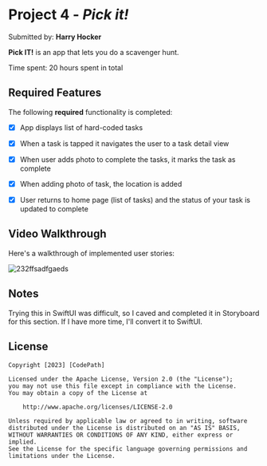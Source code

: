 # Project 4 - *Pick it!*

Submitted by: **Harry Hocker**

**Pick IT!** is an app that lets you do a scavenger hunt. 

Time spent: 20 hours spent in total

## Required Features

The following **required** functionality is completed:

- [X] App displays list of hard-coded tasks
- [X] When a task is tapped it navigates the user to a task detail view
- [X] When user adds photo to complete the tasks, it marks the task as complete
- [X] When adding photo of task, the location is added
- [X] User returns to home page (list of tasks) and the status of your task is updated to complete
 

## Video Walkthrough

Here's a walkthrough of implemented user stories:

![232ffsadfgaeds](https://user-images.githubusercontent.com/69062179/216714601-38004a86-1968-44aa-b104-938b4939d9aa.gif)


## Notes

Trying this in SwiftUI was difficult, so I caved and completed it in Storyboard for this section. If I have more time, I'll convert it to SwiftUI.

## License

    Copyright [2023] [CodePath]

    Licensed under the Apache License, Version 2.0 (the "License");
    you may not use this file except in compliance with the License.
    You may obtain a copy of the License at

        http://www.apache.org/licenses/LICENSE-2.0

    Unless required by applicable law or agreed to in writing, software
    distributed under the License is distributed on an "AS IS" BASIS,
    WITHOUT WARRANTIES OR CONDITIONS OF ANY KIND, either express or implied.
    See the License for the specific language governing permissions and
    limitations under the License.
